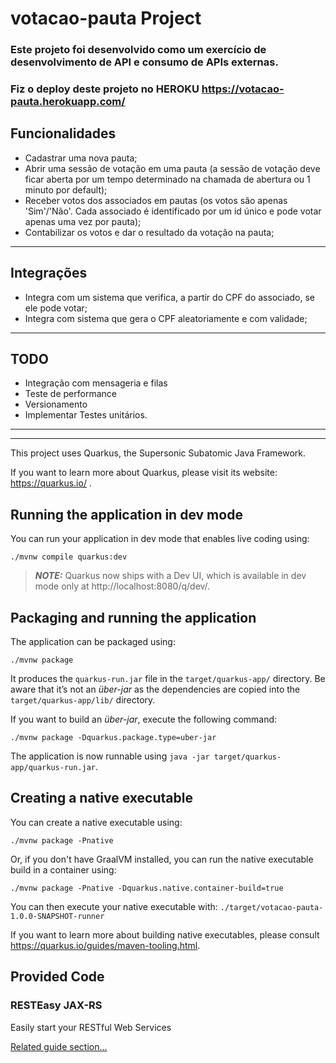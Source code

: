 # votacao-pauta Project

### Este projeto foi desenvolvido como um exercício de desenvolvimento de API e consumo de APIs externas.
### Fiz o deploy deste projeto no HEROKU https://votacao-pauta.herokuapp.com/

## Funcionalidades
- Cadastrar uma nova pauta;
- Abrir uma sessão de votação em uma pauta (a sessão de votação deve ficar aberta por um
tempo determinado na chamada de abertura ou 1 minuto por default);
- Receber votos dos associados em pautas (os votos são apenas 'Sim'/'Não'. Cada associado
é identificado por um id único e pode votar apenas uma vez por pauta);
- Contabilizar os votos e dar o resultado da votação na pauta;

***
## Integrações
- Integra com um sistema que verifica, a partir do CPF do associado, se ele pode
votar;
- Integra com sistema que gera o CPF aleatoriamente e com validade;

***
## TODO
 - Integração com mensageria e filas
 - Teste de performance
 - Versionamento
 - Implementar Testes unitários.
***
***
This project uses Quarkus, the Supersonic Subatomic Java Framework.

If you want to learn more about Quarkus, please visit its website: https://quarkus.io/ .

## Running the application in dev mode

You can run your application in dev mode that enables live coding using:
```shell script
./mvnw compile quarkus:dev
```

> **_NOTE:_**  Quarkus now ships with a Dev UI, which is available in dev mode only at http://localhost:8080/q/dev/.

## Packaging and running the application

The application can be packaged using:
```shell script
./mvnw package
```
It produces the `quarkus-run.jar` file in the `target/quarkus-app/` directory.
Be aware that it’s not an _über-jar_ as the dependencies are copied into the `target/quarkus-app/lib/` directory.

If you want to build an _über-jar_, execute the following command:
```shell script
./mvnw package -Dquarkus.package.type=uber-jar
```

The application is now runnable using `java -jar target/quarkus-app/quarkus-run.jar`.

## Creating a native executable

You can create a native executable using: 
```shell script
./mvnw package -Pnative
```

Or, if you don't have GraalVM installed, you can run the native executable build in a container using: 
```shell script
./mvnw package -Pnative -Dquarkus.native.container-build=true
```

You can then execute your native executable with: `./target/votacao-pauta-1.0.0-SNAPSHOT-runner`

If you want to learn more about building native executables, please consult https://quarkus.io/guides/maven-tooling.html.

## Provided Code

### RESTEasy JAX-RS

Easily start your RESTful Web Services

[Related guide section...](https://quarkus.io/guides/getting-started#the-jax-rs-resources)
